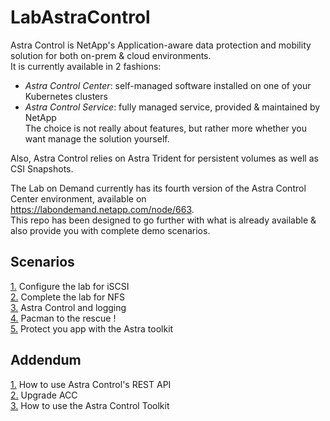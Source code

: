 # LabAstraControl

Astra Control is NetApp's Application-aware data protection and mobility solution for both on-prem & cloud environments.  
It is currently available in 2 fashions:
- _Astra Control Center_: self-managed software installed on one of your Kubernetes clusters  
- _Astra Control Service_: fully managed service, provided & maintained by NetApp  
The choice is not really about features, but rather more whether you want manage the solution yourself.  

Also, Astra Control relies on Astra Trident for persistent volumes as well as CSI Snapshots.  

The Lab on Demand currently has its fourth version of the Astra Control Center environment, available on https://labondemand.netapp.com/node/663.  
This repo has been designed to go further with what is already available & also provide you with complete demo scenarios.  

Scenarios  
---------  
[1.](LoD_ACC_v1.4/Scenarios/Scenario01) Configure the lab for iSCSI  
[2.](LoD_ACC_v1.4/Scenarios/Scenario02) Complete the lab for NFS  
[3.](LoD_ACC_v1.4/Scenarios/Scenario03) Astra Control and logging   
[4.](LoD_ACC_v1.4/Scenarios/Scenario04) Pacman to the rescue !  
[5.](LoD_ACC_v1.4/Scenarios/Scenario05) Protect you app with the Astra toolkit  
<!--
6. Jenkins (_still in brain cells, work in progress_)
-->

Addendum
--------
[1.](LoD_ACC_v1.4/Addendum/Addenda01) How to use Astra Control's REST API  
[2.](LoD_ACC_v1.4/Addendum/Addenda02) Upgrade ACC  
[3.](LoD_ACC_v1.4/Addendum/Addenda03) How to use the Astra Control Toolkit  